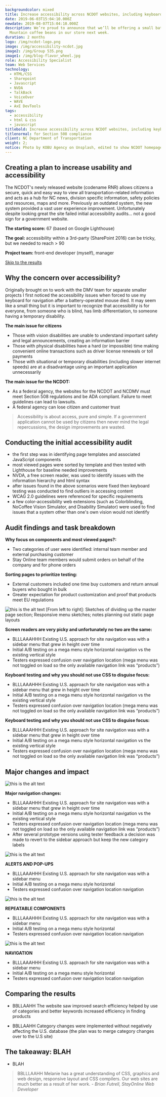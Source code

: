 ```yaml
---
backgroundcolor: mixed
title: Increase accessibility across NCDOT websites, including keyboard & screen reader testing, for Section 508 compliance
date: 2019-06-03T15:04:10.000Z
newdate: 2019-08-07T15:04:10.000Z
description: We’re proud to announce that we’ll be offering a small batch of Jamaica Blue
  Mountain coffee beans in our store next week.
duration: 2 months
logo: /img/ncdot-logo.png
image: /img/accessibility-ncdot.jpg
image2: /img/Group 535.png
image1: /img/blog-flavor_wheel.jpg
role: Accessibility Specialist 
team: Web Services
technology:
  - HTML/CSS
  - Sharepoint
  - Javascript
  - NVDA
  - TalkBack
  - VoiceOver
  - WAVE
  - AxE DevTools
tags:
  - accessibility
  - html & css
  - javascript
titlebold: Increase accessibility across NCDOT websites, including keyboard & screen reader testing,
titlenormal: for Section 508 compliance
client: NC Department of Transportation
weight: 2;
notice: Photo by KOBU Agency on Unsplash, edited to show NCDOT homepage
---
```


## Creating a plan to increase usability and accessibility

The NCDOT's newly released website (codename RNR) allows citizens a secure, 
quick and easy way to view all transportation-related information and acts as a hub 
for NC news, division specific information, safety policies and resources, maps and 
more. Previously an outdated system, the new system provided a vast user 
experience improvement. Unfortunately despite looking great the site failed initial 
accessibility audits... not a good sign for a government website.

**The starting score:** 67 (based on Google Lighthouse)

**The goal:** accessibility within a 3rd-party (SharePoint 2016) can be tricky, but 
we needed to reach > 90  

**Project team:**  front-end developer (myself), manager

[Skip to the results](post/ncdot-accessibility/#comparing-the-results)

## Why the concern over accessibility?

Originally brought on to work with the DMV team for separate smaller projects 
I first noticed the accessibility issues when forced to use my keyboard for 
navigation after a battery-operated mouse died. It may seem like a small thing 
but it is important to recognize that accessibility is for everyone, from someone 
who is blind, has limb differentiation, to someone having a temporary disability.   
 
**The main issue for citizens**
- Those with vision disabilities are unable to understand important safety and legal announcements, creating an information barrier
- Those with physical disabilities have a hard (or impossible) time making convenient online transactions such as driver license renewals or toll payments
- Those with situational or temporary disabilities (including slower internet speeds) are at a disadvantage using an important application unnecessarily
 
**The main issue for the NCDOT:**  
- As a federal agency, the websites for the NCDOT and NCDMV must meet Section 508 regulations and be ADA compliant. Failure to meet guidelines can lead to lawsuits.     
- A federal agency can lose citizen and customer trust

> Accessibility is about access, pure and simple. If a government application cannot be used by citizens then never mind the legal repercussions, the design improvements are wasted.

## Conducting the initial accessibility audit

- the first step was in identifying page templates and associated JavaScript components      
- most viewed pages were sorted by template and then tested with Lighthouse for baseline needed improvements
- NVDA, a free screen reader, was used to identify issues with the information hierarchy and html syntax
- after issues found in the above scenarios were fixed then keyboard testing was conducted to find outliers in accessing content
- WCAG 2.0 guidelines were referenced for specific requirements
- a few color-accessibility web extensions (such as Colorblinding, NoCoffee Vision Simulator, and Disability Simulator) were used to find issues that a system other than one's own vision would not identify

## Audit findings and task breakdown

**Why focus on components and most viewed pages?:**  
- Two categories of user were identified: internal team member and external purchasing customer      
- Stay Online team members would submit orders on behalf of the company and for phone orders

**Sorting pages to prioritize testing:**
- External customers included one time buy customers and return annual buyers who bought in bulk
- Greater expectation for product customization and proof that products meet EU regulations

![this is the alt text](/img/blog-chemex.jpg "Title is optional")
[From left to right]:  Sketches of dividing up the master page section; Responsive menu sketches; notes planning out static page layouts

**Screen readers are very picky and unfortunately no two are the same:**  
- BLLLAAAHHH Existing U.S. approach for site navigation was with a sidebar menu that grew in height over time      
- Initial A/B testing on a mega menu style horizontal navigation vs the existing vertical style
- Testers expressed confusion over navigation location (mega menu was not toggled on load so the only available navigation link was “products”)

**Keyboard testing and why you should not use CSS to disguise focus:** 
- BLLLAAAHHH Existing U.S. approach for site navigation was with a sidebar menu that grew in height over time      
- Initial A/B testing on a mega menu style horizontal navigation vs the existing vertical style
- Testers expressed confusion over navigation location (mega menu was not toggled on load so the only available navigation link was “products”)

**Keyboard testing and why you should not use CSS to disguise focus:**  
- BLLLAAAHHH Existing U.S. approach for site navigation was with a sidebar menu that grew in height over time      
- Initial A/B testing on a mega menu style horizontal navigation vs the existing vertical style
- Testers expressed confusion over navigation location (mega menu was not toggled on load so the only available navigation link was “products”)

## Major changes and impact

![this is the alt text](/img/ncdot-acc-overview.png "Title is optional")

**Major navigation changes:**  
- BLLLAAAHHH Existing U.S. approach for site navigation was with a sidebar menu that grew in height over time      
- Initial A/B testing on a mega menu style horizontal navigation vs the existing vertical style
- Testers expressed confusion over navigation location (mega menu was not toggled on load so the only available navigation link was “products”)
- After several prototype versions using tester feedback a decision was made to revert to the sidebar approach but keep the new category labels

![this is the alt text](/img/ncdot-alert.png "Title is optional")

**ALERTS AND POP-UPS**
- BLLLAAAHHH Existing U.S. approach for site navigation was with a sidebar menu      
- Initial A/B testing on a mega menu style horizontal 
- Testers expressed confusion over navigation location navigation 

![this is the alt text](/img/ncdot-components.png "Title is optional")

**REPEATABLE COMPONENTS**
- BLLLAAAHHH Existing U.S. approach for site navigation was with a sidebar menu      
- Initial A/B testing on a mega menu style horizontal 
- Testers expressed confusion over navigation location navigation 

![this is the alt text](/img/ncdot-navigation.png "Title is optional")

**NAVIGATION**
- BLLLAAAHHH Existing U.S. approach for site navigation was with a sidebar menu      
- Initial A/B testing on a mega menu style horizontal 
- Testers expressed confusion over navigation location navigation 

## Comparing the results
 
- BBLLAAHH The website saw improved search efficiency helped 
by use of categories and better keywords increased 
efficiency in finding products

- BBLLAAHH Category changes were implemented without 
negatively affecting the U.S. database (the plan 
was to merge category changes over to the U.S site)

## The takeaway: BLAH 

- BLAH 

> BBLLLAAHH Melanie has a great understanding of CSS, graphics and web design, responsive layout and CSS compilers.  Our web sites are much better as a result of her work. *- Brian Futrell, StayOnline Web Developer*